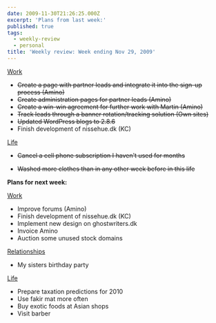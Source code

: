 ```yaml
---
date: 2009-11-30T21:26:25.000Z
excerpt: 'Plans from last week:'
published: true
tags:
  - weekly-review
  - personal
title: 'Weekly review: Week ending Nov 29, 2009'
---
```

<u>Work</u>

*   <del>Create a page with partner leads and integrate it into the sign-up process (Amino)</del>
*   <del>Create administration pages for partner leads (Amino)</del>
*   <del>Create a win-win agreement for further work with Martin (Amino)</del>
*   <del>Track leads through a banner rotation/tracking solution (Own sites)</del>
*   <del>Updated WordPress blogs to 2.8.6</del>
*   Finish development of nissehue.dk (KC)

<u>Life</u>

*   <del>Cancel a cell phone subscription I haven't used for months</del>

*   <del>Washed more clothes than in any other week before in this life</del>

**Plans for next week:**

<u>Work</u>

*   Improve forums (Amino)
*   Finish development of nissehue.dk (KC)
*   Implement new design on ghostwriters.dk
*   Invoice Amino
*   Auction some unused stock domains

<u>Relationships</u>

*   My sisters birthday party

<u>Life</u>

*   Prepare taxation predictions for 2010
*   Use fakir mat more often
*   Buy exotic foods at Asian shops
*   Visit barber
